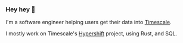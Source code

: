 ### Hey hey 👋

I'm a software engineer helping users get their data into [Timescale](https://github.com/timescale).

I mostly work on Timescale's [Hypershift](https://docs.timescale.com/cloud/latest/migrate-to-cloud/hypershift/) project, using Rust, and SQL.

